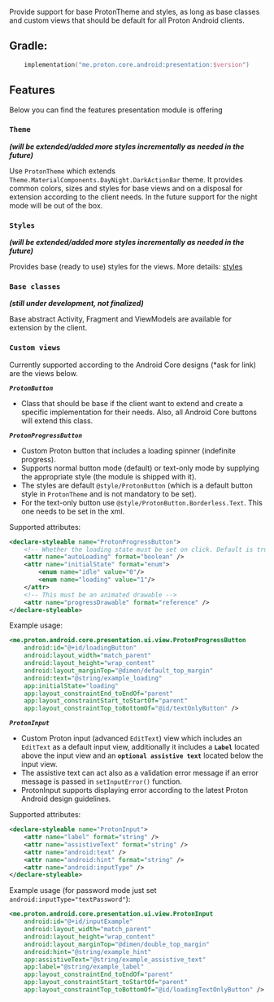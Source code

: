 Provide support for base ProtonTheme and styles, as long as base classes and custom views that 
should be default for all Proton Android clients.

## Gradle:
```kotlin
    implementation("me.proton.core.android:presentation:$version")
```

 
## Features
Below you can find the features presentation module is offering


### **`Theme`**
***(will be extended/added more styles incrementally as needed in the future)***

Use `ProtonTheme` which extends `Theme.MaterialComponents.DayNight.DarkActionBar` theme. 
It provides common colors, sizes and styles for base views and on a disposal for extension according to the client needs. 
In the future support for the night mode will be out of the box.


### **`Styles`**
***(will be extended/added more styles incrementally as needed in the future)***

Provides base (ready to use) styles for the views. More details: [styles](src/main/res/values)


### **`Base classes`**
***(still under development, not finalized)***

Base abstract Activity, Fragment and ViewModels are available for extension by the client. 


### `Custom views`
Currently supported according to the Android Core designs (*ask for link) are the views below.

***`ProtonButton`***

- Class that should be base if the client want to extend and create a specific implementation for their needs. 
Also, all Android Core buttons will extend this class.


***`ProtonProgressButton`***
- Custom Proton button that includes a loading spinner (indefinite progress).
- Supports normal button mode (default) or text-only mode by supplying the appropriate style (the module is shipped with it).
- The styles are default `@style/ProtonButton` (which is a default button style in `ProtonTheme` and is not mandatory to be set).
- For the text-only button use `@style/ProtonButton.Borderless.Text`. This one needs to be set in the xml.

Supported attributes:
```xml
<declare-styleable name="ProtonProgressButton">
    <!-- Whether the loading state must be set on click. Default is true -->
    <attr name="autoLoading" format="boolean" />
    <attr name="initialState" format="enum">
        <enum name="idle" value="0"/>
        <enum name="loading" value="1"/>
    </attr>
    <!-- This must be an animated drawable -->
    <attr name="progressDrawable" format="reference" />
</declare-styleable>
```

Example usage:
```xml
<me.proton.android.core.presentation.ui.view.ProtonProgressButton
    android:id="@+id/loadingButton"
    android:layout_width="match_parent"
    android:layout_height="wrap_content"
    android:layout_marginTop="@dimen/default_top_margin"
    android:text="@string/example_loading"
    app:initialState="loading"
    app:layout_constraintEnd_toEndOf="parent"
    app:layout_constraintStart_toStartOf="parent"
    app:layout_constraintTop_toBottomOf="@id/textOnlyButton" />
```

***`ProtonInput`***

- Custom Proton input (advanced `EditText`) view which includes an `EditText` as a default input 
view, additionally it includes a **`Label`** located above the input view and an 
**`optional assistive text`** located below the input view.
- The assistive text can act also as a validation error message if an error message is passed in 
`setInputError()` function.
- ProtonInput supports displaying error according to the latest Proton Android design guidelines. 

Supported attributes: 
```xml
<declare-styleable name="ProtonInput">
    <attr name="label" format="string" />
    <attr name="assistiveText" format="string" />
    <attr name="android:text" />
    <attr name="android:hint" format="string" />
    <attr name="android:inputType" />
</declare-styleable>
```
Example usage (for password mode just set `android:inputType="textPassword"`):
```xml
<me.proton.android.core.presentation.ui.view.ProtonInput
    android:id="@+id/inputExample"
    android:layout_width="match_parent"
    android:layout_height="wrap_content"
    android:layout_marginTop="@dimen/double_top_margin"
    android:hint="@string/example_hint"
    app:assistiveText="@string/example_assistive_text"
    app:label="@string/example_label"
    app:layout_constraintEnd_toEndOf="parent"
    app:layout_constraintStart_toStartOf="parent"
    app:layout_constraintTop_toBottomOf="@id/loadingTextOnlyButton" />
```

